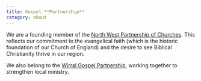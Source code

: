 ```yaml
---
title: Gospel **Partnership**
category: about
---
```

We are a founding member of the [North West Partnership of Churches](http://www.northwestpartnership.com/). This reflects our commitment to the evangelical faith (which is the historic foundation of our Church of England) and the desire to see Biblical Christianity thrive in our region.

We also belong to the [Wirral Gospel Partnership](http://www.wirralgospelpartnership.org.uk/), working together to strengthen local ministry.
